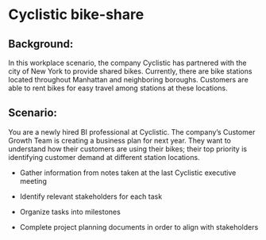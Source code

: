 # Cyclistic bike-share

## Background: 

In this workplace scenario, the company Cyclistic has partnered with the city of New York to provide shared bikes. Currently, there are bike stations located throughout Manhattan and neighboring boroughs. Customers are able to rent bikes for easy travel among stations at these locations. 

## Scenario:

You are a newly hired BI professional at Cyclistic. The company’s Customer Growth Team is creating a business plan for next year. They want to understand how their customers are using their bikes; their top priority is identifying customer demand at different station locations.

* Gather information from notes taken at the last Cyclistic executive meeting 

* Identify relevant stakeholders for each task

* Organize tasks into milestones

* Complete project planning documents in order to align with stakeholders
